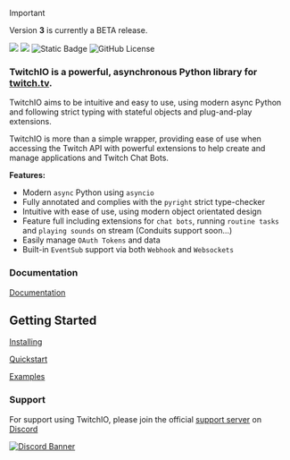 > [!IMPORTANT]
> Version **3** is currently a BETA release.


![](https://raw.githubusercontent.com/TwitchIO/TwitchIO/master/logo.png)
[![](https://img.shields.io/badge/Python-3.11%20%7C%203.12%20%7C%203.13-blue.svg)](https://www.python.org)
![Static Badge](https://img.shields.io/badge/Pyright-Strict-b8d4b5)
![GitHub License](https://img.shields.io/github/license/PythonistaGuild/twitchio)


### TwitchIO is a powerful, asynchronous Python library for [twitch.tv](https://twitch.tv).

TwitchIO aims to be intuitive and easy to use, using modern async Python and following strict typing with stateful objects and plug-and-play extensions.

TwitchIO is more than a simple wrapper, providing ease of use when accessing the Twitch API with powerful extensions to help create and manage applications and Twitch Chat Bots.

**Features:**

- Modern ``async`` Python using ``asyncio``
- Fully annotated and complies with the ``pyright`` strict type-checker
- Intuitive with ease of use, using modern object orientated design
- Feature full including extensions for ``chat bots``, running ``routine tasks`` and ``playing sounds`` on stream (Conduits support soon...)
- Easily manage ``OAuth Tokens`` and data
- Built-in ``EventSub`` support via both ``Webhook`` and ``Websockets``

### Documentation
[Documentation](https://twitchio.dev/)
   
Getting Started
--------------------------------
[Installing](https://twitchio.dev/en/getting-started/installing.html)

[Quickstart](https://twitchio.dev/en/getting-started/quickstart.html)

[Examples](/examples)

### Support
For support using TwitchIO, please join the official [support server](https://discord.gg/RAKc3HF) on [Discord](https://discord.com/)

[![Discord Banner](https://discordapp.com/api/guilds/490948346773635102/widget.png?style=banner2)](https://discord.gg/RAKc3HF)

